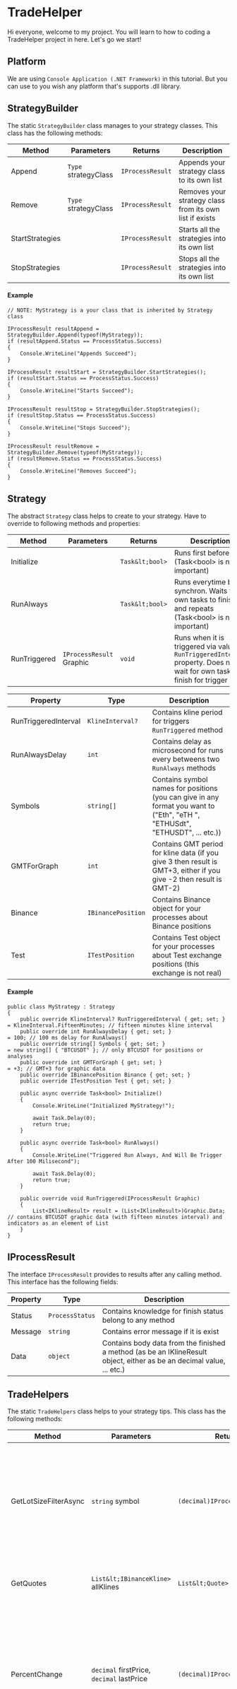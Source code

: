 # TradeHelper
Hi everyone, welcome to my project. You will learn to how to coding a TradeHelper project in here. Let's go we start!


## Platform
We are using `Console Application (.NET Framework)` in this tutorial. But you can use to you wish any platform that's supports .dll library.


## StrategyBuilder
The static `StrategyBuilder` class manages to your strategy classes. This class has the following methods:<br>

| Method | Parameters | Returns | Description
|--|--|--|--|
| Append | `Type` strategyClass | `IProcessResult` | Appends your strategy class to its own list
| Remove | `Type` strategyClass | `IProcessResult` | Removes your strategy class from its own list if exists
| StartStrategies |  | `IProcessResult` | Starts all the strategies into its own list
| StopStrategies |  | `IProcessResult` | Stops all the strategies into its own list

#### Example
<pre><code>// NOTE: MyStrategy is a your class that is inherited by Strategy class

IProcessResult resultAppend = StrategyBuilder.Append(typeof(MyStrategy));
if (resultAppend.Status == ProcessStatus.Success)
{
    Console.WriteLine("Appends Succeed");
}

IProcessResult resultStart = StrategyBuilder.StartStrategies();
if (resultStart.Status == ProcessStatus.Success)
{
    Console.WriteLine("Starts Succeed");
}

IProcessResult resultStop = StrategyBuilder.StopStrategies();
if (resultStop.Status == ProcessStatus.Success)
{
    Console.WriteLine("Stops Succeed");
}

IProcessResult resultRemove = StrategyBuilder.Remove(typeof(MyStrategy));
if (resultRemove.Status == ProcessStatus.Success)
{
    Console.WriteLine("Removes Succeed");
}
</code></pre>

## Strategy
The abstract `Strategy` class helps to create to your strategy. Have to override to following methods and properties:<br>

| Method | Parameters | Returns | Description
|--|--|--|--|
| Initialize |  | `Task&lt;bool>` | Runs first before all (Task&lt;bool> is not important)
| RunAlways |  | `Task&lt;bool>` | Runs everytime by synchron. Waits for own tasks to finish and repeats (Task&lt;bool> is not important)
| RunTriggered | `IProcessResult` Graphic | `void` | Runs when it is triggered via value of `RunTriggeredInterval` property. Does not wait for own tasks to finish for trigger

| Property | Type | Description
|--|--|--|
| RunTriggeredInterval | `KlineInterval?` | Contains kline period for triggers `RunTriggered` method
| RunAlwaysDelay | `int` | Contains delay as microsecond for runs every betweens two `RunAlways` methods
| Symbols | `string[]` | Contains symbol names for positions (you can give in any format you want to ("Eth", "eTH ", "ETHUSdt", "ETHUSDT", ... etc.))
| GMTForGraph | `int` | Contains GMT period for kline data (if you give 3 then result is GMT+3, either if you give -2 then result is GMT-2)
| Binance | `IBinancePosition` | Contains Binance object for your processes about Binance positions
| Test | `ITestPosition` | Contains Test object for your processes about Test exchange positions (this exchange is not real)

#### Example
<pre><code>public class MyStrategy : Strategy
{
    public override KlineInterval? RunTriggeredInterval { get; set; }       = KlineInterval.FifteenMinutes; // fifteen minutes kline interval
    public override int RunAlwaysDelay { get; set; }                        = 100; // 100 ms delay for RunAlways()
    public override string[] Symbols { get; set; }                          = new string[] { "BTCUSDT" }; // only BTCUSDT for positions or analyses
    public override int GMTForGraph { get; set; }                           = +3; // GMT+3 for graphic data
    public override IBinancePosition Binance { get; set; }
    public override ITestPosition Test { get; set; }

    public async override Task&lt;bool> Initialize()
    {
        Console.WriteLine("Initialized MyStrategy!");

        await Task.Delay(0);
        return true;
    }

    public async override Task&lt;bool> RunAlways()
    {
        Console.WriteLine("Triggered Run Always, And Will Be Trigger After 100 Milisecond");

        await Task.Delay(0);
        return true;
    }

    public override void RunTriggered(IProcessResult Graphic)
    {
        List&lt;IKlineResult> result = (List&lt;IKlineResult>)Graphic.Data; // contains BTCUSDT graphic data (with fifteen minutes interval) and indicators as an element of List
    }
}
</code></pre>

## IProcessResult
The interface `IProcessResult` provides to results after any calling method. This interface has the following fields:<br>

| Property | Type | Description
|--|--|--|
| Status | `ProcessStatus` | Contains knowledge for finish status belong to any method
| Message | `string` | Contains error message if it is exist
| Data | `object` | Contains body data from the finished a method (as be an IKlineResult object, either as be an decimal value, ... etc.)

## TradeHelpers
The static `TradeHelpers` class helps to your strategy tips. This class has the following methods:<br>

| Method | Parameters | Returns | Description
|--|--|--|--|
| GetLotSizeFilterAsync | `string` symbol | `(decimal)IProcessResult.Data` | Returns the lot size filter result for given symbol (for "BTCUSDT" result is 0.001, this meaning minimum entry cost is 0.001 for BTCUSDT)
| GetQuotes | `List&lt;IBinanceKline>` allKlines | `List&lt;Quote>` | Returns the converted kline data for indicators
| PercentChange | `decimal` firstPrice, `decimal` lastPrice | `(decimal)IProcessResult.Data` | Returns the difference as percentage for given betweens two prices (result is returning between -infinite to +infinite, not between -1 to +1)

#### Example
<pre><code>IProcessResult result = TradeHelpers.PercentChange(35000m, 39000m);
decimal percentChange = (decimal)result.Data;
// value of percentChange is 11.42857142857143
</code></pre>

## GraphicProcessor
The static `GraphicProcessor` class provides api for graphical data to your strategy. This class has the following methods:<br>

| Method | Parameters | Returns | Description
|--|--|--|--|
| GetAllSymbolsAsync |  | `(List&lt;string>)IProcessResult.Data` | Returns the symbol list on the Binance
| GetAssetFromUSDTAsync | `string` asset, `string` amountUSDT | `(decimal)IProcessResult.Data` | Returns the converted price data (USDT amount to Asset amount)
| GetCurrentPriceAsync | `string` symbol | `(decimal)IProcessResult.Data` | Returns the instant price belong to given symbol on the Binance
| GetKlinesAsync | `string[]` symbols, `KlineInterval` interval, [`int` gmt = 0] | `(List&lt;IKlineResult>)IProcessResult.Data` | Returns the historical candle data for given symbols and interval
| GetKlinesAsync | `KlineInterval` interval, [`int` gmt = 0] | `(List&lt;IKlineResult>)IProcessResult.Data` | Returns the historical candle data for given interval
| GetUSDTFromAssetAsync | `string` asset, `string` amountAsset | `(decimal)IProcessResult.Data` | Returns the converted price data (Asset amount to USDT amount)

#### Example
<pre><code>IProcessResult result = await GraphicProcessor.GetUSDTFromAssetAsync("BTC", 2);
decimal usdtAmount = (decimal)result.Data;
// value of usdtAmount is 80000 for now (if 1 BTC equals 40000 USDT)
</code></pre>

## IBinancePosition
The interface `IBinancePosition` provides to operations about the Binance API. This interface has the following fields:<br>

| Method | Parameters | Returns | Description
|--|--|--|--|
| AddCredential | `string` key, `string` secret | `IProcessResult` | Sets the given API Key and returns the finish flag result
| ClosePositionAsync | `IPositionResult` openedPosition | `(ITradeResult)IProcessResult.Data` | Closes the given opened position object and returns trade results
| GetBalanceAsync |  | `(decimal)IProcessResult.Data` | Returns the available USDT balance on the your Binance account
| GetPositionDataAsync | `string` symbol | `(IPositionResult)IProcessResult.Data` | Returns the opened position data as instantaneously (that is includes entry time, leverage, mark price, pnl, roe, etc.)
| OpenPositionAsync | `string` symbol, `decimal` costAmount, `int` leverage, `PositionType` positionType, [`FuturesMarginType` marginType = `FuturesMarginType.Isolated`] | `(IPositionResult)IProcessResult.Data` | Opens to position according to given parameters and returns position results (that is includes entry time, leverage, mark price, pnl, roe, etc.)

#### Example
<pre><code>IProcessResult result = await Binance.GetBalanceAsync();
if (result.Status == ProcessStatus.Fail)
{
    Console.WriteLine(result.Message);
    return;
}

decimal balance = (decimal)result.Data;
// the value of balance is will be your available USDT balance
</code></pre>

## ITestPosition
The interface `ITestPosition` provides to operations about the Test Exchange API (do not worry, that is just a fake exchange). This interface has the following fields:<br>

| Method | Parameters | Returns | Description
|--|--|--|--|
| ClosePositionAsync | `IPositionResult` openedPosition | `(ITradeResult)IProcessResult.Data` | Closes the given opened position object and returns trade results
| GetPositionDataAsync | `IPositionResult` openedPosition | `(IPositionResult)IProcessResult.Data` | Returns the opened position data as instantaneously (that is includes entry time, leverage, mark price, pnl, roe, etc.)
| OpenPositionAsync | `string` symbol, `decimal` costAmount, `int` leverage, `PositionType` positionType | `(IPositionResult)IProcessResult.Data` | Opens to position according to given parameters and returns position results (that is includes entry time, leverage, mark price, pnl, roe, etc.)

#### Example
<pre><code>IProcessResult result = await Test.OpenPositionAsync("BTCUSDT", 1, 5, PositionType.Long);
if (result.Status == ProcessStatus.Fail)
{
    Console.WriteLine(result.Message);
    return;
}

IPositionResult positionResult = (IPositionResult)result.Data;
Console.WriteLine("You entered in: " + positionResult.EntryPrice.ToString());
</code></pre>

## Example Strategy
